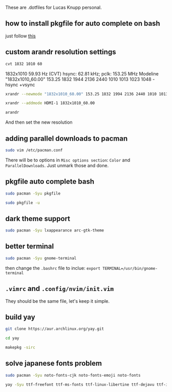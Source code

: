 These are .dotfiles for Lucas Knupp personal.

## how to install pkgfile for auto complete on bash

just follow [this](https://wiki.archlinux.org/title/pkgfile)

## custom arandr resolution settings

```bash
cvt 1832 1010 60
```

1832x1010 59.93 Hz (CVT) hsync: 62.81 kHz; pclk: 153.25 MHz
Modeline "1832x1010_60.00"  153.25  1832 1944 2136 2440  1010 1013 1023 1048 -hsync +vsync

```bash
xrandr --newmode "1832x1010_60.00" 153.25 1832 1994 2136 2440 1010 1013 1023 1048 -hsync +vsync
```

```bash
xrandr --addmode HDMI-1 1832x1010_60.00
```

```bash
arandr
```

And then set the new resolution

## adding parallel downloads to pacman

```bash
sudo vim /etc/pacman.conf
```

There will be to options in `Misc options section`: `Color` and `ParallelDownloads`. Just unmark those and done.

## pkgfile auto complete bash

```bash
sudo pacman -Syu pkgfile
```
```bash
sudo pkgfile -u
```

## dark theme support
```bash
sudo pacman -Syu lxappearance arc-gtk-theme
```

## better terminal

```bash
sudo pacman -Syu gnome-terminal
```

then change the `.bashrc` file to inclue: `export TERMINAL=/usr/bin/gnome-terminal`

## `.vimrc` and `.config/nvim/init.vim`

They should be the same file, let's keep it simple.

## build yay

```bash
git clone https://aur.archlinux.org/yay.git
```
```bash
cd yay
```
```bash
makepkg -sirc
```

## solve japanese fonts problem

```bash
sudo pacman -Syu noto-fonts-cjk noto-fonts-emoji noto-fonts
```
```bash
yay -Syu ttf-freefont ttf-ms-fonts ttf-linux-libertine ttf-dejavu ttf-inconsolata ttf-ubuntu-font-family
```
